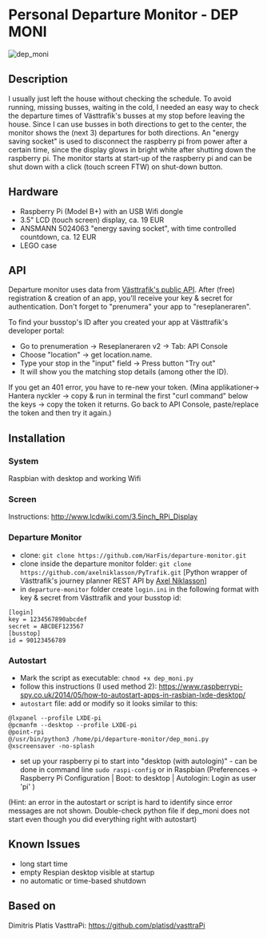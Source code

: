 # Personal Departure Monitor - DEP MONI
![dep_moni](https://user-images.githubusercontent.com/43996812/76020907-99156900-5f24-11ea-9d13-3b42ce24cd91.jpg)

## Description

I usually just left the house without checking the schedule. To avoid running, missing busses, waiting in the cold, I needed an easy way to check the departure times of Västtrafik's busses at my stop before leaving the house. Since I can use busses in both directions to get to the center, the monitor shows the (next 3) departures for both directions. An "energy saving socket" is used to disconnect the raspberry pi from power after a certain time, since the display glows in bright white after shutting down the raspberry pi. 
The monitor starts at start-up of the raspberry pi and can be shut down with a click (touch screen FTW) on shut-down button.

## Hardware

+ Raspberry Pi (Model B+) with an USB Wifi dongle
+ 3.5" LCD (touch screen) display, ca. 19 EUR
+ ANSMANN 5024063 "energy saving socket", with time controlled countdown, ca. 12 EUR
+ LEGO case

## API
Departure monitor uses data from [Västtrafik's public API](https://developer.vasttrafik.se). After (free) registration & creation of an app, you'll receive your key & secret for authentication. Don't forget to "prenumera" your app to "reseplaneraren".

To find your busstop's ID after you created your app at Västtrafik's developer portal:
+ Go to prenumeration -> Reseplaneraren v2 -> Tab: API Console
+ Choose "location" -> get location.name. 
+ Type your stop in the "input" field -> Press button "Try out"
+ It will show you the matching stop details (among other the ID).

If you get an 401 error, you have to re-new your token. 
(Mina applikationer-> Hantera nyckler -> copy & run in terminal the first "curl command" below the keys -> copy the token it returns. Go back to API Console, paste/replace the token and then try it again.)

## Installation

### System

Raspbian with desktop and working Wifi

### Screen

Instructions: http://www.lcdwiki.com/3.5inch_RPi_Display

### Departure Monitor

+ clone: `git clone https://github.com/HarFis/departure-monitor.git`
+ clone inside the departure monitor folder: `git clone https://github.com/axelniklasson/PyTrafik.git`
[Python wrapper of Västtrafik's journey planner REST API by [Axel Niklasson](https://github.com/axelniklasson/PyTrafik)]
+ in `departure-monitor` folder create `login.ini` in the following format with key & secret from Västtrafik and your busstop id:
```
[login]
key = 1234567890abcdef
secret = ABCDEF123567
[busstop]
id = 90123456789
```

### Autostart
+ Mark the script as executable: `chmod +x dep_moni.py`
+ follow this instructions (I used method 2): https://www.raspberrypi-spy.co.uk/2014/05/how-to-autostart-apps-in-rasbian-lxde-desktop/
+ `autostart` file: add or modify so it looks similar to this:
```
@lxpanel --profile LXDE-pi
@pcmanfm --desktop --profile LXDE-pi
@point-rpi
@/usr/bin/python3 /home/pi/departure-monitor/dep_moni.py
@xscreensaver -no-splash
```
+ set up your raspberry pi to start into "desktop (with autologin)" - can be done in command line `sudo raspi-config` or in Raspbian (Preferences -> Raspberry Pi Configuration | Boot: to desktop | Autologin: Login as user 'pi' )

(Hint: an error in the autostart or script is hard to identify since error messages are not shown. Double-check python file if dep_moni does not start even though you did everything right with autostart)

## Known Issues

+ long start time
+ empty Respian desktop visible at startup
+ no automatic or time-based shutdown

## Based on

Dimitris Platis VasttraPi: https://github.com/platisd/vasttraPi
